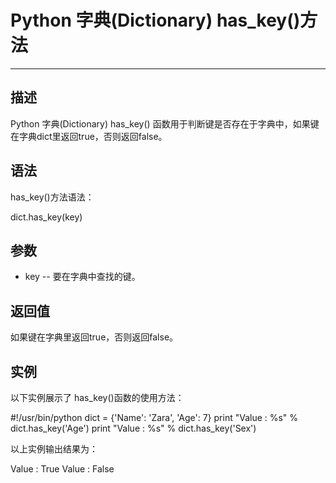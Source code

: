 Python 字典(Dictionary) has_key()方法
=================================

* * *

描述
--

Python 字典(Dictionary) has_key() 函数用于判断键是否存在于字典中，如果键在字典dict里返回true，否则返回false。

语法
--

has_key()方法语法：

dict.has_key(key)

参数
--

*   key -- 要在字典中查找的键。

返回值
---

如果键在字典里返回true，否则返回false。

实例
--

以下实例展示了 has_key()函数的使用方法：

#!/usr/bin/python dict =  {'Name':  'Zara',  'Age':  7}  print  "Value : %s"  % dict.has_key('Age')  print  "Value : %s"  % dict.has_key('Sex')

以上实例输出结果为：

Value  :  True  Value  :  False
